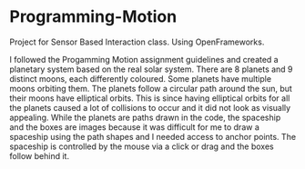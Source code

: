 # Programming-Motion
Project for Sensor Based Interaction class. Using OpenFrameworks.

I followed the Progamming Motion assignment guidelines and created a planetary system based on the real solar system. There are 8 planets and 9 distinct moons, each differently coloured. Some planets have multiple moons orbiting them. The planets follow a circular path around the sun, but their moons have elliptical orbits. This is since having elliptical orbits for all the planets caused a lot of collisions to occur and it did not look as visually appealing. While the planets are paths drawn in the code, the spaceship and the boxes are images because it was difficult for me to draw a spaceship using the path shapes and I needed access to anchor points. The spaceship is controlled by the mouse via a click or drag and the boxes follow behind it.
